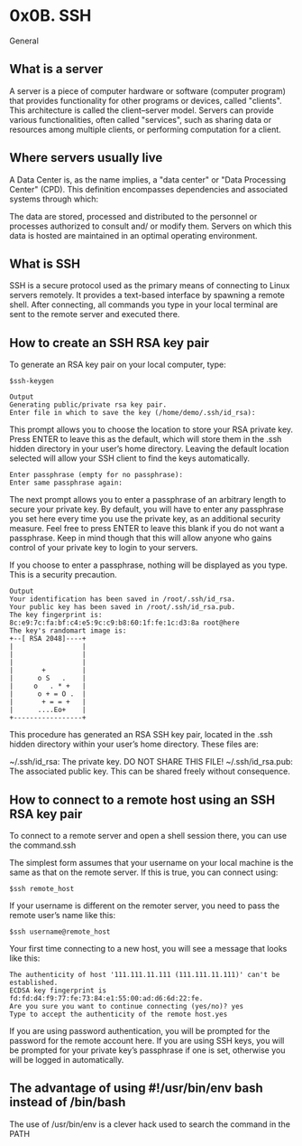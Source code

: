 # 0x0B. SSH

General
## What is a server

A server is a piece of computer hardware or software (computer program) that provides functionality for other programs or devices, called "clients". This architecture is called the client–server model. Servers can provide various functionalities, often called "services", such as sharing data or resources among multiple clients, or performing computation for a client. 

## Where servers usually live

A Data Center is, as the name implies, a "data center" or "Data Processing Center" (CPD). This definition encompasses dependencies and associated systems through which:

The data are stored, processed and distributed to the personnel or processes authorized to consult and/ or modify them.
Servers on which this data is hosted are maintained in an optimal operating environment.

## What is SSH

SSH is a secure protocol used as the primary means of connecting to Linux servers remotely. It provides a text-based interface by spawning a remote shell. After connecting, all commands you type in your local terminal are sent to the remote server and executed there.

## How to create an SSH RSA key pair

To generate an RSA key pair on your local computer, type:

```
$ssh-keygen
```
```
Output
Generating public/private rsa key pair.
Enter file in which to save the key (/home/demo/.ssh/id_rsa):
```
This prompt allows you to choose the location to store your RSA private key. Press ENTER to leave this as the default, which will store them in the .ssh hidden directory in your user’s home directory. Leaving the default location selected will allow your SSH client to find the keys automatically.
```
Enter passphrase (empty for no passphrase):
Enter same passphrase again:
```
The next prompt allows you to enter a passphrase of an arbitrary length to secure your private key. By default, you will have to enter any passphrase you set here every time you use the private key, as an additional security measure. Feel free to press ENTER to leave this blank if you do not want a passphrase. Keep in mind though that this will allow anyone who gains control of your private key to login to your servers.

If you choose to enter a passphrase, nothing will be displayed as you type. This is a security precaution.
```
Output
Your identification has been saved in /root/.ssh/id_rsa.
Your public key has been saved in /root/.ssh/id_rsa.pub.
The key fingerprint is:
8c:e9:7c:fa:bf:c4:e5:9c:c9:b8:60:1f:fe:1c:d3:8a root@here
The key's randomart image is:
+--[ RSA 2048]----+
|                 |
|                 |
|                 |
|       +         |
|      o S   .    |
|     o   . * +   |
|      o + = O .  |
|       + = = +   |
|      ....Eo+    |
+-----------------+
```
This procedure has generated an RSA SSH key pair, located in the .ssh hidden directory within your user’s home directory. These files are:

~/.ssh/id_rsa: The private key. DO NOT SHARE THIS FILE!
~/.ssh/id_rsa.pub: The associated public key. This can be shared freely without consequence.

## How to connect to a remote host using an SSH RSA key pair

To connect to a remote server and open a shell session there, you can use the command.ssh

The simplest form assumes that your username on your local machine is the same as that on the remote server. If this is true, you can connect using:
```
$ssh remote_host
``` 
If your username is different on the remoter server, you need to pass the remote user’s name like this:
```
$ssh username@remote_host
```
Your first time connecting to a new host, you will see a message that looks like this:
```
The authenticity of host '111.111.11.111 (111.111.11.111)' can't be established.
ECDSA key fingerprint is fd:fd:d4:f9:77:fe:73:84:e1:55:00:ad:d6:6d:22:fe.
Are you sure you want to continue connecting (yes/no)? yes
Type to accept the authenticity of the remote host.yes
```
If you are using password authentication, you will be prompted for the password for the remote account here. If you are using SSH keys, you will be prompted for your private key’s passphrase if one is set, otherwise you will be logged in automatically.

## The advantage of using #!/usr/bin/env bash instead of /bin/bash

The use of /usr/bin/env is a clever hack used to search the command in the PATH